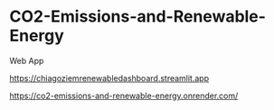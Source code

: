 # CO2-Emissions-and-Renewable-Energy

Web App

https://chiagoziemrenewabledashboard.streamlit.app

https://co2-emissions-and-renewable-energy.onrender.com/
